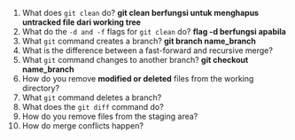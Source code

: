 1. What does `git clean` do? **git clean berfungsi untuk menghapus untracked file dari working tree** 
2. What do the `-d and -f` flags for `git clean` do? **flag -d berfungsi apabila**
3. What `git` command creates a branch? **git branch name_branch**
4. What is the difference between a fast-forward and recursive merge? 
5. What `git` command changes to another branch? **git checkout name_branch**
6. How do you remove **modified or deleted** files from the working directory? 
7. What `git` command deletes a branch? 
8. What does the `git diff` command do?
9. How do you remove files from the staging area? 
10. How do merge conflicts happen?